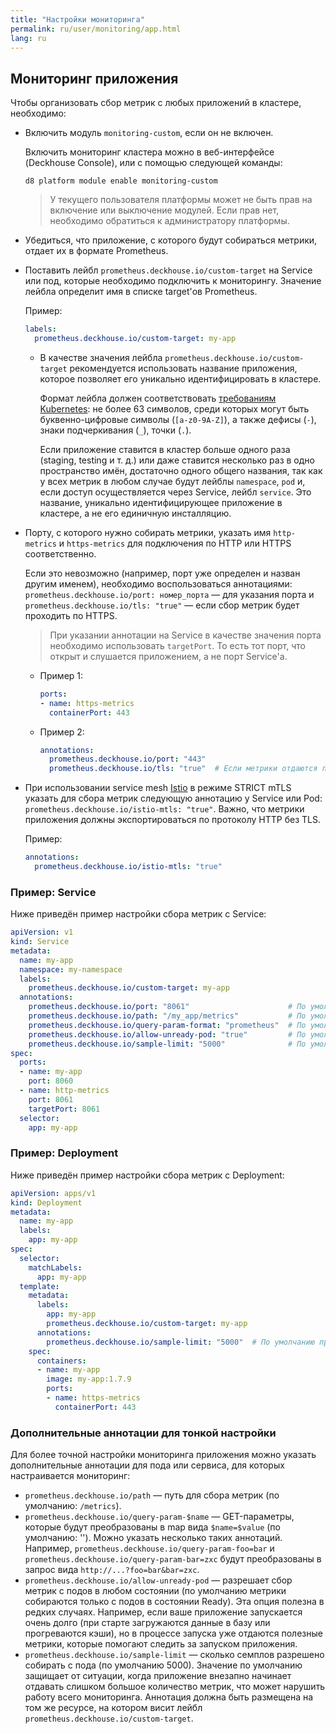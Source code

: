 ```yaml
---
title: "Настройки мониторинга"
permalink: ru/user/monitoring/app.html
lang: ru
---
```


## Мониторинг приложения

Чтобы организовать сбор метрик с любых приложений в кластере, необходимо:

- Включить модуль `monitoring-custom`, если он не включен.

  Включить мониторинг кластера можно в веб-интерфейсе (Deckhouse Console), или с помощью следующей команды:

  ```shell
  d8 platform module enable monitoring-custom
  ```
  
  > У текущего пользователя платформы может не быть прав на включение или выключение модулей. Если прав нет, необходимо обратиться к администратору платформы.

- Убедиться, что приложение, с которого будут собираться метрики, отдает их в формате Prometheus.

- Поставить лейбл `prometheus.deckhouse.io/custom-target` на Service или под, которые необходимо подключить к мониторингу. Значение лейбла определит имя в списке target'ов Prometheus.
  
  Пример:
  ```yaml
  labels:
    prometheus.deckhouse.io/custom-target: my-app
  ```

  - В качестве значения лейбла `prometheus.deckhouse.io/custom-target` рекомендуется использовать название приложения, которое позволяет его уникально идентифицировать в кластере.
    
    Формат лейбла должен соответствовать [требованиям Kubernetes](https://kubernetes.io/ru/docs/concepts/overview/working-with-objects/labels/): не более 63 символов, среди которых могут быть буквенно-цифровые символы (`[a-z0-9A-Z]`), а также дефисы (`-`), знаки подчеркивания (`_`), точки (`.`).

    Если приложение ставится в кластер больше одного раза (staging, testing и т. д.) или даже ставится несколько раз в одно пространство имён, достаточно одного общего названия, так как у всех метрик в любом случае будут лейблы `namespace`, `pod` и, если доступ осуществляется через Service, лейбл `service`. Это название, уникально идентифицирующее приложение в кластере, а не его единичную инсталляцию.

- Порту, с которого нужно собирать метрики, указать имя `http-metrics` и `https-metrics` для подключения по HTTP или HTTPS соответственно.

  Если это невозможно (например, порт уже определен и назван другим именем), необходимо воспользоваться аннотациями: `prometheus.deckhouse.io/port: номер_порта` — для указания порта и `prometheus.deckhouse.io/tls: "true"` — если сбор метрик будет проходить по HTTPS.

  > При указании аннотации на Service в качестве значения порта необходимо использовать `targetPort`. То есть тот порт, что открыт и слушается приложением, а не порт Service'а.

  - Пример 1:

    ```yaml
    ports:
    - name: https-metrics
      containerPort: 443
    ```

  - Пример 2:

    ```yaml
    annotations:
      prometheus.deckhouse.io/port: "443"
      prometheus.deckhouse.io/tls: "true"  # Если метрики отдаются по HTTP, эту аннотацию указывать не нужно.
    ```

- При использовании service mesh [Istio](../../admin/configuration/network/internal/encrypting-pods.html) в режиме STRICT mTLS указать для сбора метрик следующую аннотацию у Service или Pod: `prometheus.deckhouse.io/istio-mtls: "true"`. Важно, что метрики приложения должны экспортироваться по протоколу HTTP без TLS.

  Пример:
  ```yaml
  annotations:
    prometheus.deckhouse.io/istio-mtls: "true"
  ```

### Пример: Service

Ниже приведён пример настройки сбора метрик с Service:

```yaml
apiVersion: v1
kind: Service
metadata:
  name: my-app
  namespace: my-namespace
  labels:
    prometheus.deckhouse.io/custom-target: my-app
  annotations:
    prometheus.deckhouse.io/port: "8061"                      # По умолчанию будет использоваться порт сервиса с именем http-metrics или https-metrics.
    prometheus.deckhouse.io/path: "/my_app/metrics"           # По умолчанию /metrics.
    prometheus.deckhouse.io/query-param-format: "prometheus"  # По умолчанию ''.
    prometheus.deckhouse.io/allow-unready-pod: "true"         # По умолчанию поды НЕ в Ready игнорируются.
    prometheus.deckhouse.io/sample-limit: "5000"              # По умолчанию принимается не больше 5000 метрик от одного пода.
spec:
  ports:
  - name: my-app
    port: 8060
  - name: http-metrics
    port: 8061
    targetPort: 8061
  selector:
    app: my-app
```

### Пример: Deployment

Ниже приведён пример настройки сбора метрик с Deployment:

```yaml
apiVersion: apps/v1
kind: Deployment
metadata:
  name: my-app
  labels:
    app: my-app
spec:
  selector:
    matchLabels:
      app: my-app
  template:
    metadata:
      labels:
        app: my-app
        prometheus.deckhouse.io/custom-target: my-app
      annotations:
        prometheus.deckhouse.io/sample-limit: "5000"  # По умолчанию принимается не больше 5000 метрик от одного пода.
    spec:
      containers:
      - name: my-app
        image: my-app:1.7.9
        ports:
        - name: https-metrics
          containerPort: 443
```

### Дополнительные аннотации для тонкой настройки

Для более точной настройки мониторинга приложения можно указать дополнительные аннотации для пода или сервиса, для которых настраивается мониторинг:

* `prometheus.deckhouse.io/path` — путь для сбора метрик (по умолчанию: `/metrics`).
* `prometheus.deckhouse.io/query-param-$name` — GET-параметры, которые будут преобразованы в map вида `$name=$value` (по умолчанию: '').
  Можно указать несколько таких аннотаций.
  Например, `prometheus.deckhouse.io/query-param-foo=bar` и `prometheus.deckhouse.io/query-param-bar=zxc` будут преобразованы в запрос вида `http://...?foo=bar&bar=zxc`.
* `prometheus.deckhouse.io/allow-unready-pod` — разрешает сбор метрик с подов в любом состоянии (по умолчанию метрики собираются только с подов в состоянии Ready). Эта опция полезна в редких случаях. Например, если ваше приложение запускается очень долго (при старте загружаются данные в базу или прогреваются кэши), но в процессе запуска уже отдаются полезные метрики, которые помогают следить за запуском приложения.
* `prometheus.deckhouse.io/sample-limit` — сколько семплов разрешено собирать с пода (по умолчанию 5000). Значение по умолчанию защищает от ситуации, когда приложение внезапно начинает отдавать слишком большое количество метрик, что может нарушить работу всего мониторинга. Аннотация должна быть размещена на том же ресурсе, на котором висит лейбл  `prometheus.deckhouse.io/custom-target`.
